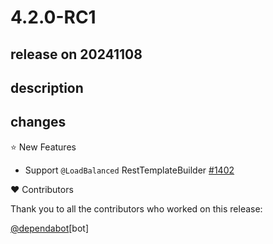# 4.2.0-RC1

## release on 20241108
## description
## changes
⭐ New Features

* Support <code>@LoadBalanced</code> RestTemplateBuilder <a href="https://github.com/spring-cloud/spring-cloud-commons/issues/1402" data-hovercard-type="issue" data-hovercard-url="/spring-cloud/spring-cloud-commons/issues/1402/hovercard">#1402</a>

❤️ Contributors

Thank you to all the contributors who worked on this release:

<a class="user-mention notranslate" data-hovercard-type="organization" data-hovercard-url="/orgs/dependabot/hovercard" data-octo-click="hovercard-link-click" data-octo-dimensions="link_type:self" href="https://github.com/dependabot">@dependabot</a>[bot]

